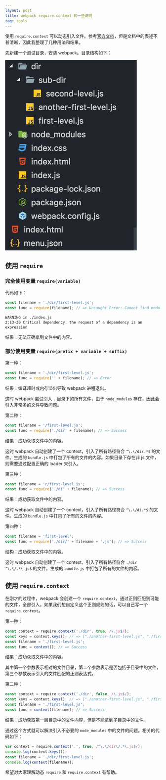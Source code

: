 ```yaml
---
layout: post
title: webpack require.context 的一些说明
tag: tools
---
```


使用 `require.context` 可以动态引入文件。参考[官方文档](https://webpack.js.org/guides/dependency-management/#require-context)，但是文档中的表述不甚清晰，因此我整理了几种用法和结果。

先新建一个测试目录，安装 webpack。目录结构如下：

![folder-preview](/image/2017-07-12-webpack-require-context/folder-preview.png)

## 使用 `require`

### 完全使用变量 `require(variable)`

代码如下：

```js
const filename = './dir/first-level.js';
const func = require(filename); // => Uncaught Error: Cannot find module "."
```

```
WARNING in ./index.js
2:13-30 Critical dependency: the request of a dependency is an expression
```

结果：无法正确拿到文件中的内容。

### 部分使用变量 `require(prefix + variable + suffix)`

第一种：

```js
const filename = './dir/first-level.js';
const func = require('' + filename); // => Error
```

结果：编译超时或内存溢出导致 webpack 进程退出。

这时 webpack 尝试引入 `.` 目录下的所有文件，由于 `node_modules` 存在，因此会引入非常多的文件导致问题。

第二种：

```js
const filename = '/first-level.js';
const func = require('./dir' + filename); // => Success
```

结果：成功获取文件中的内容。

这时 webpack 自动创建了一个 context，引入了所有路径符合 `^\.\/dir.*$` 的文件。生成的 `bundle.js` 中打包了所有的文件的内容。如果目录下存在非 js 文件，则需要通过配置正确的 loader 来引入。

第三种：

```js
const filename = 'r/first-level.js';
const func = require('./di' + filename); // => Success
```

结果：成功获取文件中的内容。

这时 webpack 自动创建了一个 context，引入了所有路径符合 `^\.\/di.*$` 的文件。生成的 `bundle.js` 中打包了所有的文件的内容。

第四种：

```js
const filename = 'first-level';
const func = require('./dir/' + filename + '.js'); // => Success
```

结构：成功获取文件中的内容。

这时 webpack 自动创建了一个 context，引入了所有路径符合 `./dir ^\.\/.*\.js$` 的文件。生成的 `bundle.js` 中打包了所有的文件的内容。

## 使用 `require.context`

在刚才的过程中，webpack 会创建一个 `require.context`，通过正则匹配到可能的文件，全部引入。如果我们想自定义这个正则规则的话，可以自己写一个 `require.context`。

第一种：

```js
const context = require.context('./dir', true, /\.js$/);
const keys = context.keys(); // => ["./another-first-level.js", "./first-level.js", "./sub-dir/second-level.js"]
const filename = './first-level.js';
const func = context(); // => Success
```

结果：成功获取文件中的内容。

其中第一个参数表示相对的文件目录，第二个参数表示是否包括子目录中的文件，第三个参数表示引入的文件匹配的正则表达式。

第二种：

```js
const context = require.context('./dir', false, /\.js$/);
const keys = context.keys(); // => ["./another-first-level.js", "./first-level.js"]
const filename = './first-level.js';
const func = context(filename); // => Success
```

结果：成功获取第一层目录中的文件内容，但是不能拿到子目录中的文件。

通过这个方式就可以解决引入不必要的 `node_modules` 中的文件的问题。相关的代码如下：

```js
var context = require.context('.', true, /^\.\/dir\/.*\.js$/);
console.log(context.keys());
const filename = './dir/first-level.js';
console.log(context(filename));
```

希望对大家理解动态 `require` 和 `require.context` 有帮助。
